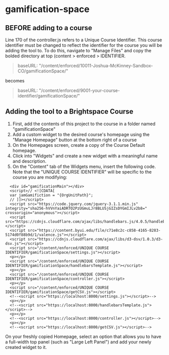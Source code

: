 # gamification-space

## BEFORE adding to a course

Line 170 of the controller.js refers to a Unique Course Identifier. This course identifier must be changed to reflect the identifier for the course you will be adding the tool to. To do this, navigate to "Manage Files" and copy the bolded directory at top (content > enforced > IDENTIFIER.  

> baseURL: "/content/enforced/10011-Joshua-McKinney-Sandbox-CO/gamificationSpace/"

becomes

> baseURL: "/content/enforced/9001-your-course-identifier/gamificationSpace/"

## Adding the tool to a Brightspace Course

1. First, add the contents of this project to the course in a folder named "gamificationSpace"
2. Add a custom widget to the desired course's homepage using the "Manage Homepage" button at the bottom right of a course
3. On the Homepages screen, create a copy of the Course Default homepage.
4. Click into "Widgets" and create a new widget with a meaningful name and description.
5. On the "Content" tab of the Widgets menu, insert the following code. Note that the "UNIQUE COURSE IDENTIFIER" will be specific to the course you are modifying:

~~~
  <div id="gamificationMain"></div>
  <script>// <![CDATA[
  var jamGamifiction = "{OrgUnitPath}";
  // ]]></script>
  <script src="https://code.jquery.com/jquery-3.1.1.min.js" integrity="sha256-hVVnYaiADRTO2PzUGmuLJr8BLUSjGIZsDYGmIJLv2b8=" crossorigin="anonymous"></script>
  <script src="https://cdnjs.cloudflare.com/ajax/libs/handlebars.js/4.0.5/handlebars.runtime.min.js"></script>
  <script src="https://content.byui.edu/file/c71e8c2c-c858-4165-8283-5174d0f88b9d/1/valence.js"></script>
  <script src="https://cdnjs.cloudflare.com/ajax/libs/d3-dsv/1.0.3/d3-dsv.js"></script>
  <script src="/content/enforced/UNIQUE COURSE IDENTIFIER/gamificationSpace/settings.js"></script>
  <p></p>
  <script src="/content/enforced/UNIQUE COURSE IDENTIFIER/gamificationSpace/handlebarsTemplate.js"></script>
  <p></p>
  <script src="/content/enforced/UNIQUE COURSE IDENTIFIER/gamificationSpace/controller.js"></script>
  <p></p>
  <script src="/content/enforced/UNIQUE COURSE IDENTIFIER/gamificationSpace/getCSV.js"></script>
  <!--<script src="https://localhost:8000/settings.js"></script>-->
  <p></p>
  <!--<script src="https://localhost:8000/handlebarsTemplate.js"></script>-->
  <p></p>
  <!--<script src="https://localhost:8000/controller.js"></script>-->
  <p></p>
  <!--<script src="https://localhost:8000/getCSV.js"></script>-->
~~~

On your freshly copied Homepage, select an option that allows you to have a full-width top panel (such as "Large Left Panel") and add your newly created widget to it.
